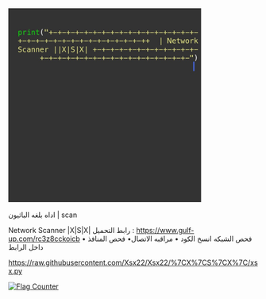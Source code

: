 ‎ 


<img src="https://raw.githubusercontent.com/Xsx22/Xsx22/main/E3690947-C3AE-4F2E-82AD-3346D68C56C7.jpeg" width="390" height="390" alt="Beautiful baby" />


اداه بلغه الباثيون | scan

Network Scanner |X|S|X|
‎رابط التحميل :
https://www.gulf-up.com/rc3z8cckoicb 
‎• فحص المنافذ
‎•مراقبه الاتصال
‎• فحص الشبكه
انسخ الكود داخل الرابط 

‏https://raw.githubusercontent.com/Xsx22/Xsx22/%7CX%7CS%7CX%7C/xsx.py





<a href="https://info.flagcounter.com/qifU"><img src="https://s11.flagcounter.com/count2/qifU/bg_FFFFFF/txt_000000/border_CCCCCC/columns_2/maxflags_10/viewers_0/labels_0/pageviews_0/flags_0/percent_0/" alt="Flag Counter" border="0"></a>
